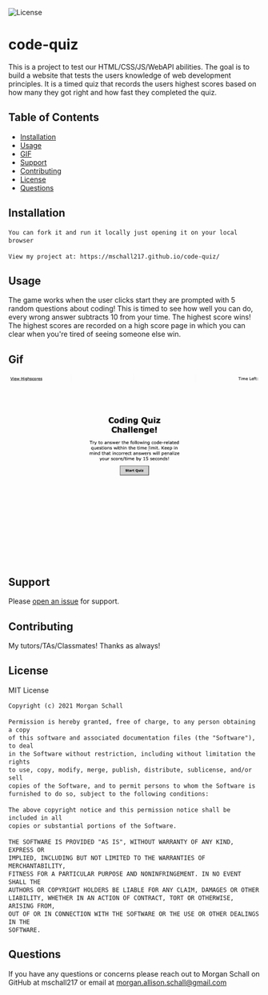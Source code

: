   ![License](https://img.shields.io/badge/License-MIT-green.svg)

  # code-quiz

  This is a project to test our HTML/CSS/JS/WebAPI abilities. The goal is to build a website that tests the users knowledge of web development principles. It is a timed quiz that records the users highest scores based on how many they got right and how fast they completed the quiz. 
  
  ## Table of Contents
  
  - [Installation](#installation)
  - [Usage](#usage)
  - [GIF](#gif)
  - [Support](#support)
  - [Contributing](#contributing)
  - [License](#license)
  - [Questions](#questions)
  
  ## Installation

    You can fork it and run it locally just opening it on your local browser 

    View my project at: https://mschall217.github.io/code-quiz/
  
  ## Usage
  
  The game works when the user clicks start they are prompted with 5 random questions about coding! This is timed to see how well you can do, every wrong answer subtracts 10 from your time. The highest score wins! The highest scores are recorded on a high score page in which you can clear when you're tired of seeing someone else win. 

  ## Gif 

  ![gif](images/Code-Quizz.gif)
  
  ## Support
  
  Please [open an issue](https://github.com/mschall217/code-quiz/issues) for support.
  
  ## Contributing
  
  My tutors/TAs/Classmates! Thanks as always!
  
  ## License

  MIT License

    Copyright (c) 2021 Morgan Schall
    
    Permission is hereby granted, free of charge, to any person obtaining a copy
    of this software and associated documentation files (the "Software"), to deal
    in the Software without restriction, including without limitation the rights
    to use, copy, modify, merge, publish, distribute, sublicense, and/or sell
    copies of the Software, and to permit persons to whom the Software is
    furnished to do so, subject to the following conditions:
    
    The above copyright notice and this permission notice shall be included in all
    copies or substantial portions of the Software.
    
    THE SOFTWARE IS PROVIDED "AS IS", WITHOUT WARRANTY OF ANY KIND, EXPRESS OR
    IMPLIED, INCLUDING BUT NOT LIMITED TO THE WARRANTIES OF MERCHANTABILITY,
    FITNESS FOR A PARTICULAR PURPOSE AND NONINFRINGEMENT. IN NO EVENT SHALL THE
    AUTHORS OR COPYRIGHT HOLDERS BE LIABLE FOR ANY CLAIM, DAMAGES OR OTHER
    LIABILITY, WHETHER IN AN ACTION OF CONTRACT, TORT OR OTHERWISE, ARISING FROM,
    OUT OF OR IN CONNECTION WITH THE SOFTWARE OR THE USE OR OTHER DEALINGS IN THE
    SOFTWARE.
  
  ## Questions 
  If you have any questions or concerns please reach out to Morgan Schall on GitHub at mschall217 or email at morgan.allison.schall@gmail.com 
  
  